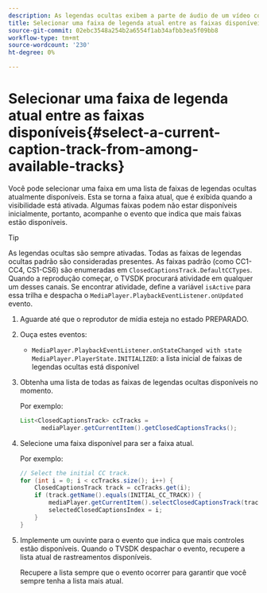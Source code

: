 ```yaml
---
description: As legendas ocultas exibem a parte de áudio de um vídeo como texto na tela quando o som está inaudível ou o visualizador está com problemas de audição.
title: Selecionar uma faixa de legenda atual entre as faixas disponíveis
source-git-commit: 02ebc3548a254b2a6554f1ab34afbb3ea5f09bb8
workflow-type: tm+mt
source-wordcount: '230'
ht-degree: 0%

---
```


# Selecionar uma faixa de legenda atual entre as faixas disponíveis{#select-a-current-caption-track-from-among-available-tracks}

Você pode selecionar uma faixa em uma lista de faixas de legendas ocultas atualmente disponíveis. Esta se torna a faixa atual, que é exibida quando a visibilidade está ativada. Algumas faixas podem não estar disponíveis inicialmente, portanto, acompanhe o evento que indica que mais faixas estão disponíveis.

>[!TIP]
>
>As legendas ocultas são sempre ativadas. Todas as faixas de legendas ocultas padrão são consideradas presentes. As faixas padrão (como CC1-CC4, CS1-CS6) são enumeradas em `ClosedCaptionsTrack.DefaultCCTypes`. Quando a reprodução começar, o TVSDK procurará atividade em qualquer um desses canais. Se encontrar atividade, define a variável `isActive` para essa trilha e despacha o `MediaPlayer.PlaybackEventListener.onUpdated` evento.

1. Aguarde até que o reprodutor de mídia esteja no estado PREPARADO.
1. Ouça estes eventos:

   * `MediaPlayer.PlaybackEventListener.onStateChanged with state MediaPlayer.PlayerState.INITIALIZED`: a lista inicial de faixas de legendas ocultas está disponível

1. Obtenha uma lista de todas as faixas de legendas ocultas disponíveis no momento.

   Por exemplo:

   ```java
   List<ClosedCaptionsTrack> ccTracks = 
         mediaPlayer.getCurrentItem().getClosedCaptionsTracks();
   ```

1. Selecione uma faixa disponível para ser a faixa atual.

   Por exemplo:

   ```java
   // Select the initial CC track. 
   for (int i = 0; i < ccTracks.size(); i++) { 
       ClosedCaptionsTrack track = ccTracks.get(i); 
       if (track.getName().equals(INITIAL_CC_TRACK)) { 
           mediaPlayer.getCurrentItem().selectClosedCaptionsTrack(track); 
           selectedClosedCaptionsIndex = i; 
       } 
   }
   ```

1. Implemente um ouvinte para o evento que indica que mais controles estão disponíveis. Quando o TVSDK despachar o evento, recupere a lista atual de rastreamentos disponíveis.

   Recupere a lista sempre que o evento ocorrer para garantir que você sempre tenha a lista mais atual.
